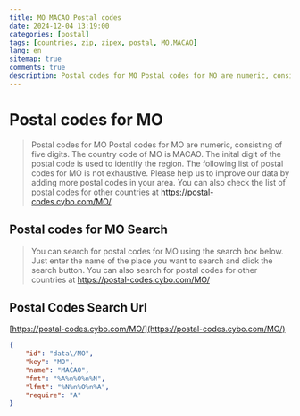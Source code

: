 ```yaml
---
title: MO MACAO Postal codes 
date: 2024-12-04 13:19:00
categories: [postal]
tags: [countries, zip, zipex, postal, MO,MACAO]
lang: en
sitemap: true
comments: true
description: Postal codes for MO Postal codes for MO are numeric, consisting of five digits. The country code of MO is MACAO. The inital digit of the postal code is used to identify the region. The following list of postal codes for MO is not exhaustive. Please help us to improve our data by adding more postal codes in your area. You can also check the list of postal codes for other countries at https://postal-codes.cybo.com/MO/
---
```


# Postal codes for MO
> Postal codes for MO Postal codes for MO are numeric, consisting of five digits. The country code of MO is MACAO. The inital digit of the postal code is used to identify the region. The following list of postal codes for MO is not exhaustive. Please help us to improve our data by adding more postal codes in your area. You can also check the list of postal codes for other countries at https://postal-codes.cybo.com/MO/

## Postal codes for MO Search 
> You can search for postal codes for MO using the search box below. Just enter the name of the place you want to search and click the search button. You can also search for postal codes for other countries at https://postal-codes.cybo.com/MO/

## Postal Codes Search Url

[https://postal-codes.cybo.com/MO/](https://postal-codes.cybo.com/MO/)
```json
{
    "id": "data\/MO",
    "key": "MO",
    "name": "MACAO",
    "fmt": "%A%n%O%n%N",
    "lfmt": "%N%n%O%n%A",
    "require": "A"
}
```
